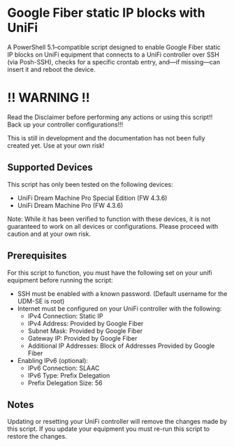 # Google Fiber static IP blocks with UniFi
A PowerShell 5.1–compatible script designed to enable Google Fiber static IP blocks on UniFi equipment that connects to a UniFi controller over SSH (via Posh-SSH), checks for a specific crontab entry, and—if missing—can insert it and reboot the device.

# !! WARNING !!
Read the Disclaimer before performing any actions or using this script!! Back up your controller configurations!!!

This is still in development and the documentation has not been fully created yet. Use at your own risk!

## Supported Devices
This script has only been tested on the following devices:

- UniFi Dream Machine Pro Special Edition (FW 4.3.6)
- UniFi Dream Machine Pro (FW 4.3.6)

Note: While it has been verified to function with these devices, it is not guaranteed to work on all devices or configurations. Please proceed with caution and at your own risk.

## Prerequisites
For this script to function, you must have the following set on your unifi equipment before running the script:

- SSH must be enabled with a known password. (Default username for the UDM-SE is root)
- Internet must be configured on your UniFi controller with the following:
  - IPv4 Connection: Static IP
  - IPv4 Address: Provided by Google Fiber
  - Subnet Mask: Provided by Google Fiber
  - Gateway IP: Provided by Google Fiber
  - Additional IP Addresses: Block of Addresses Provided by Google Fiber
- Enabling IPv6 (optional):
  - IPv6 Connection: SLAAC
  - IPv6 Type: Prefix Delegation
  - Prefix Delegation Size: 56
 
## Notes

Updating or resetting your UniFi controller will remove the changes made by this script. If you update your equipment you must re-run this script to restore the changes.
